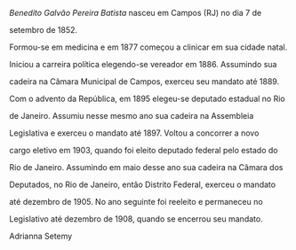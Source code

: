 

*Benedito Galvão Pereira Batista* nasceu em Campos (RJ) no dia 7 de

setembro de 1852.



Formou-se em medicina e em 1877 começou a clinicar em sua cidade natal.

Iniciou a carreira política elegendo-se vereador em 1886. Assumindo sua

cadeira na Câmara Municipal de Campos, exerceu seu mandato até 1889.



Com o advento da República, em 1895 elegeu-se deputado estadual no Rio

de Janeiro. Assumiu nesse mesmo ano sua cadeira na Assembleia

Legislativa e exerceu o mandato até 1897. Voltou a concorrer a novo

cargo eletivo em 1903, quando foi eleito deputado federal pelo estado do

Rio de Janeiro. Assumindo em maio desse ano sua cadeira na Câmara dos

Deputados, no Rio de Janeiro, então Distrito Federal, exerceu o mandato

até dezembro de 1905. No ano seguinte foi reeleito e permaneceu no

Legislativo até dezembro de 1908, quando se encerrou seu mandato.



Adrianna Setemy



